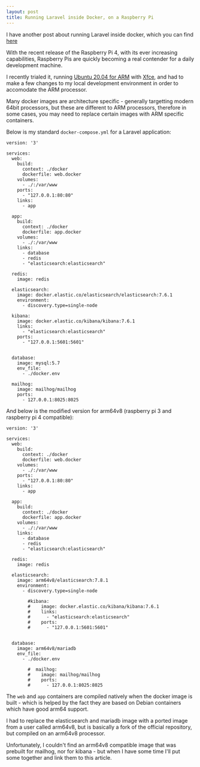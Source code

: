 ```yaml
---
layout: post
title: Running Laravel inside Docker, on a Raspberry Pi
---
```


I have another post about running Laravel inside docker, which you can find [here](https://agjmills.github.io/laravel-docker-tutorial/)

With the recent release of the Raspberry Pi 4, with its ever increasing capabilities, Raspberry Pis are quickly becoming a real contender 
for a daily development machine. 

I recently trialed it, running [Ubuntu 20.04 for ARM](https://ubuntu.com/download/server/arm) with [Xfce](https://xfce.org/), and had to make
a few changes to my local development environment in order to accomodate the ARM processor. 

Many docker images are architecture specific - generally targetting modern 64bit processors, but these are different to ARM processors, therefore
in some cases, you may need to replace certain images with ARM specific containers.

Below is my standard `docker-compose.yml` for a Laravel application:

```
version: '3'

services:
  web:
    build:
      context: ./docker
      dockerfile: web.docker
    volumes:
      - ./:/var/www
    ports:
      - "127.0.0.1:80:80"
    links:
      - app

  app:
    build:
      context: ./docker
      dockerfile: app.docker
    volumes:
      - ./:/var/www
    links:
      - database
      - redis
      - "elasticsearch:elasticsearch"

  redis:
    image: redis

  elasticsearch:
    image: docker.elastic.co/elasticsearch/elasticsearch:7.6.1
    environment:
      - discovery.type=single-node

  kibana:
    image: docker.elastic.co/kibana/kibana:7.6.1
    links:
      - "elasticsearch:elasticsearch"
    ports:
      - "127.0.0.1:5601:5601"


  database:
    image: mysql:5.7
    env_file:
      - ./docker.env

  mailhog:
    image: mailhog/mailhog
    ports:
      - 127.0.0.1:8025:8025
```

And below is the modified version for arm64v8 (raspberry pi 3 and raspberry pi 4 compatible):

```
version: '3'

services:
  web:
    build:
      context: ./docker
      dockerfile: web.docker
    volumes:
      - ./:/var/www
    ports:
      - "127.0.0.1:80:80"
    links:
      - app

  app:
    build:
      context: ./docker
      dockerfile: app.docker
    volumes:
      - ./:/var/www
    links:
      - database
      - redis
      - "elasticsearch:elasticsearch"

  redis:
    image: redis

  elasticsearch:
    image: arm64v8/elasticsearch:7.8.1
    environment:
      - discovery.type=single-node

        #kibana:
        #    image: docker.elastic.co/kibana/kibana:7.6.1
        #    links:
        #      - "elasticsearch:elasticsearch"
        #    ports:
        #      - "127.0.0.1:5601:5601"


  database:
    image: arm64v8/mariadb
    env_file:
      - ./docker.env

        #  mailhog:
        #    image: mailhog/mailhog
        #    ports:
        #      - 127.0.0.1:8025:8025

```

The `web` and `app` containers are compiled natively when the docker image is built - which is helped by the fact they are based on Debian containers which have good arm64 support.

I had to replace the elasticsearch and mariadb image with a ported image from a user called arm64v8, but is basically a fork of the official repository, but compiled on an arm64v8 processor.

Unfortunately, I couldn't find an arm64v8 compatible image that was prebuilt for mailhog, nor for kibana - but when I have some time I'll put some together and link them to this article.
